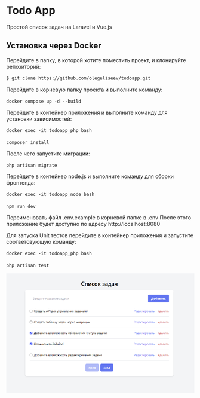 # Todo App
Простой список задач на Laravel и Vue.js

## Установка через Docker

Перейдите в папку, в которой хотите поместить проект, и клонируйте репозиторий:

```sh
$ git clone https://github.com/olegeliseev/todoapp.git
```

Перейдите в корневую папку проекта и выполните команду:

```
docker compose up -d --build
```

Перейдите в контейнер приложения и выполните команду для установки зависимостей:
```
docker exec -it todoapp_php bash

composer install
```

После чего запустите миграции:
```
php artisan migrate
```

Перейдите в контейнер node.js и выполните команду для сборки фронтенда:
```
docker exec -it todoapp_node bash

npm run dev
```

Переименовать файл .env.example в корневой папке в .env
После этого приложение будет доступно по адресу http://localhost:8080

Для запуска Unit тестов перейдите в контейнер приложения и запустите соответсвующую команду:
```
docker exec -it todoapp_php bash

php artisan test
```

![Image Alt](https://github.com/olegeliseev/todoapp/blob/f1f99a99226d463677c62b43c742ee9f118253db/screenshot.png)
